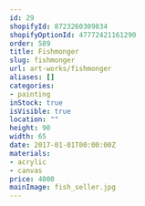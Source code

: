 ```yaml
---
id: 29
shopifyId: 8723260309834
shopifyOptionId: 47772421161290
order: 589
title: Fishmonger
slug: fishmonger
url: art-works/fishmonger
aliases: []
categories:
- painting
inStock: true
isVisible: true
location: ""
height: 90
width: 65
date: 2017-01-01T00:00:00Z
materials:
- acrylic
- canvas
price: 4000
mainImage: fish_seller.jpg
---
```

